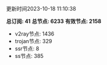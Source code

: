 更新时间2023-10-18 11:10:38

**总订阅: 41**
**总节点: 6233**
**有效节点: 2158**
- v2ray节点: 1436
- trojan节点: 329
- ssr节点: 8
- ss节点: 385

